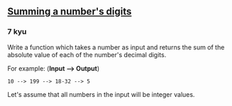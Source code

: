 <h2><a href=https://www.codewars.com/kata/52f3149496de55aded000410/train/csharp target="_blank">Summing  a number's digits</a></h2><h3>7 kyu</h3><p>Write a function which takes a number as input and returns the sum of the absolute value of each of the number's decimal digits.  </p><p>For example: (<strong>Input --&gt; Output</strong>)</p><pre><code>10 --&gt; 199 --&gt; 18-32 --&gt; 5</code></pre><p>Let's assume that all numbers in the input will be integer values.</p>